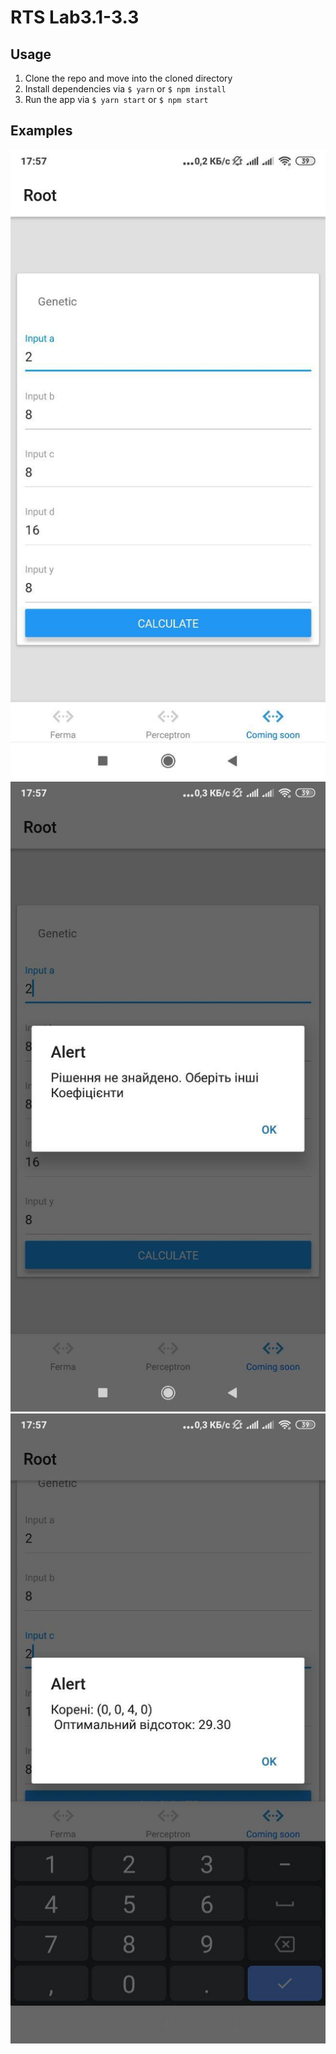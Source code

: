 # RTS Lab3.1-3.3

## Usage

1. Clone the repo and move into the cloned directory
2. Install dependencies via `$ yarn` or `$ npm install`
3. Run the app via `$ yarn start` or `$ npm start`

## Examples

![alt text](./assets/images/11.jpg)
![alt text](./assets/images/12.jpg)
![alt text](./assets/images/13.jpg)
